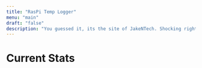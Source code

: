 ```yaml
---
title: "RasPi Temp Logger"
menu: "main"
draft: "false"
description: "You guessed it, its the site of JakeNTech. Shocking right?"
---
```

<div class="center_box">
    <h1>Current Stats</h1>
    <div id="rainbow"></div>
    <div id="statistics"></div>
</div>
<script src="/assets/script.js" onload="current_temp()"></script>